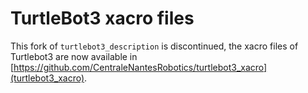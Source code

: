 # TurtleBot3 xacro files 

This fork of `turtlebot3_description` is discontinued, the xacro files of Turtlebot3 are now available in [https://github.com/CentraleNantesRobotics/turtlebot3_xacro](turtlebot3_xacro).


